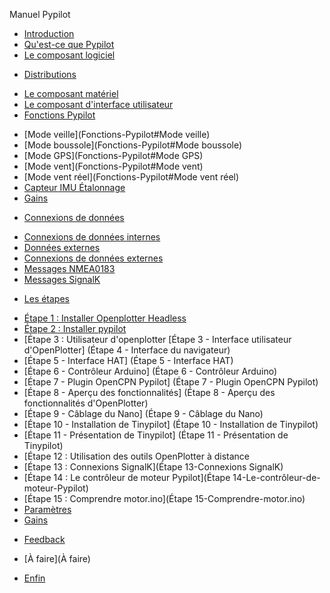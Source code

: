 Manuel Pypilot
- [Introduction](home)
- [Qu'est-ce que Pypilot](Qu'est-ce-que-Pypilot)
- [Le ​​composant logiciel](Le-composant-logiciel)
* [Distributions](Le-composant-logiciel#Distributions)
- [Le ​​composant matériel](Le-composant-matériel)
- [Le ​​composant d'interface utilisateur](Le-composant-d'interface-utilisateur)
- [Fonctions Pypilot](Fonctions-Pypilot)
* [Mode veille](Fonctions-Pypilot#Mode veille)
* [Mode boussole](Fonctions-Pypilot#Mode boussole)
* [Mode GPS](Fonctions-Pypilot#Mode GPS)
* [Mode vent](Fonctions-Pypilot#Mode vent)
* [Mode vent réel](Fonctions-Pypilot#Mode vent réel)
* [Capteur IMU Étalonnage](Pypilot-functions#IMU-Sensor-Calibration)
* [Gains](Pypilot-functions#Gains)
- [Connexions de données](Data-connections)
* [Connexions de données internes](Data-connections#Internal-data-connections)
* [Données externes](Data-connections#External-data)
* [Connexions de données externes](Data-connections#External-data-connections)
* [Messages NMEA0183](Data-connections#NMEA0183-messages)
* [Messages SignalK](Data-connections#SignalK-messages)
- [Les étapes](The-Steps)
* [Étape 1 : Installer Openplotter Headless](Step-1-Install-Openplotter-Headless)
* [Étape 2 : Installer pypilot](Step-2-Install-pypilot)
* [Étape 3 : Utilisateur d'openplotter [Étape 3 - Interface utilisateur d'OpenPlotter] (Étape 4 - Interface du navigateur)
* [Étape 5 - Interface HAT] (Étape 5 - Interface HAT)
* [Étape 6 - Contrôleur Arduino] (Étape 6 - Contrôleur Arduino)
* [Étape 7 - Plugin OpenCPN Pypilot] (Étape 7 - Plugin OpenCPN Pypilot)
* [Étape 8 - Aperçu des fonctionnalités] (Étape 8 - Aperçu des fonctionnalités d'OpenPlotter)
* [Étape 9 - Câblage du Nano] (Étape 9 - Câblage du Nano)
* [Étape 10 - Installation de Tinypilot] (Étape 10 - Installation de Tinypilot)
* [Étape 11 - Présentation de Tinypilot] (Étape 11 - Présentation de Tinypilot)
* [Étape 12 : Utilisation des outils OpenPlotter à distance
* [Étape 13 : Connexions SignalK](Étape 13-Connexions SignalK)
* [Étape 14 : Le contrôleur de moteur Pypilot](Étape 14-Le-contrôleur-de-moteur-Pypilot)
* [Étape 15 : Comprendre motor.ino](Étape 15-Comprendre-motor.ino)
* [Paramètres](parameters)
* [Gains](gains)
- [Feedback](Feedback)
- [À faire](À faire)

- [Enfin](Enfin)
